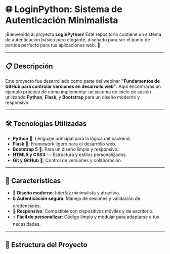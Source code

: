 # 🌐 LoginPython: Sistema de Autenticación Minimalista

¡Bienvenido al proyecto **LoginPython**! Este repositorio contiene un sistema de autenticación básico pero elegante, diseñado para ser el punto de partida perfecto para tus aplicaciones web. 🚀

---

## 📋 Descripción

Este proyecto fue desarrollado como parte del webinar **"Fundamentos de GitHub para controlar versiones en desarrollo web"**. Aquí encontrarás un ejemplo práctico de cómo implementar un sistema de inicio de sesión utilizando **Python**, **Flask**, y **Bootstrap** para un diseño moderno y responsivo.

---

## 🛠️ Tecnologías Utilizadas

- **Python** 🐍: Lenguaje principal para la lógica del backend.
- **Flask** 🌟: Framework ligero para el desarrollo web.
- **Bootstrap 5** 🎨: Para un diseño limpio y responsivo.
- **HTML5 y CSS3** ✨: Estructura y estilos personalizados.
- **Git y GitHub** 🧠: Control de versiones y colaboración.

---

## 🚀 Características

- 🌈 **Diseño moderno**: Interfaz minimalista y atractiva.
- 🔒 **Autenticación segura**: Manejo de sesiones y validación de credenciales.
- 📱 **Responsivo**: Compatible con dispositivos móviles y de escritorio.
- ⚡ **Fácil de personalizar**: Código limpio y modular para adaptarse a tus necesidades.

---

## 📂 Estructura del Proyecto